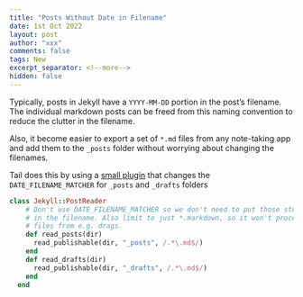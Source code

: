 ```yaml
---
title: "Posts Without Date in Filename"
date: 1st Oct 2022
layout: post
author: "xxx"
comments: false
tags: New
excerpt_separator: <!--more-->
hidden: false
---
```


Typically, posts in Jekyll have a `YYYY-MM-DD` portion in the post’s filename. The individual markdown posts can be freed from this naming convention to reduce the clutter in the filename. 

<!--more-->

Also, it become easier to export a set of `*.md` files from any note-taking app and add them to the `_posts` folder without worrying about changing the filenames. 

Tail does this by using a [small plugin](https://stackoverflow.com/a/68287682/9523246) that changes the `DATE_FILENAME_MATCHER` for `_posts` and `_drafts` folders

```ruby
class Jekyll::PostReader
    # Don't use DATE_FILENAME_MATCHER so we don't need to put those stupid dates
    # in the filename. Also limit to just *.markdown, so it won't process binary
    # files from e.g. drags.
    def read_posts(dir)
      read_publishable(dir, "_posts", /.*\.md$/)
    end
    def read_drafts(dir)
      read_publishable(dir, "_drafts", /.*\.md$/)
    end
  end
```